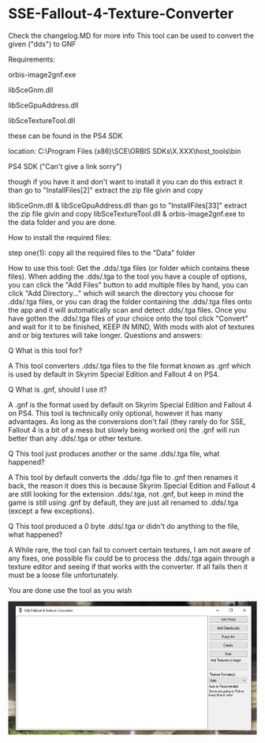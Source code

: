 # SSE-Fallout-4-Texture-Converter
Check the changelog.MD for more info
This tool can be used to convert the given ("dds") to GNF

Requirements:

orbis-image2gnf.exe

libSceGnm.dll

libSceGpuAddress.dll

libSceTextureTool.dll

these can be found in the PS4 SDK

location: C:\Program Files (x86)\SCE\ORBIS SDKs\X.XXX\host_tools\bin

PS4 SDK ("Can't give a link sorry")

though if you have it and don't want to install it you can do this  extract it than go to "InstallFiles[2]" extract the zip file givin and copy

libSceGnm.dll & libSceGpuAddress.dll than go to "InstallFiles[33]" extract the zip file givin and copy libSceTextureTool.dll & 
orbis-image2gnf.exe to the data folder and you are done.

How to install the required files:

step one(1): copy all the required files to the "Data" folder

How to use this tool:
Get the .dds/.tga files (or folder which contains these files).
When adding the .dds/.tga to the tool you have a couple of options, you can click the "Add Files" button to add multiple files by hand, you can click "Add Directory..." which will search the directory you choose for .dds/.tga files, or you can drag the folder containing the .dds/.tga files onto the app and it will automatically scan and detect .dds/.tga files.
Once you have gotten the .dds/.tga files of your choice onto the tool click "Convert" and wait for it to be finished, KEEP IN MIND, With mods with alot of textures and or big textures will take longer.
Questions and answers:

Q What is this tool for?

A This tool converters .dds/.tga files to the file format known as .gnf which is used by default in Skyrim Special Edition and Fallout 4 on PS4.

Q What is .gnf, should I use it?

A .gnf is the format used by default on Skyrim Special Edition and Fallout 4 on PS4. This tool is technically only optional, however it has many advantages. As long as the conversions don't fail (they rarely do for SSE, Fallout 4 is a bit of a mess but slowly being worked on) the .gnf will run better than any .dds/.tga or other texture.

Q This tool just produces another or the same .dds/.tga file, what happened?

A This tool by default converts the .dds/.tga file to .gnf then renames it back, the reason it does this is because Skyrim Special Edition and Fallout 4 are still looking for the extension .dds/.tga, not .gnf, but keep in mind the game is still using .gnf by default, they are just all renamed to .dds/.tga (except a few exceptions).

Q This tool produced a 0 byte .dds/.tga or didn't do anything to the file, what happened?

A While rare, the tool can fail to convert certain textures, I am not aware of any fixes, one possible fix could be to process the .dds/.tga again through a texture editor and seeing if that works with the converter. If all fails then it must be a loose file unfortunately.

You are done use the tool as you wish

![Screenshot](MAIN.PNG)
